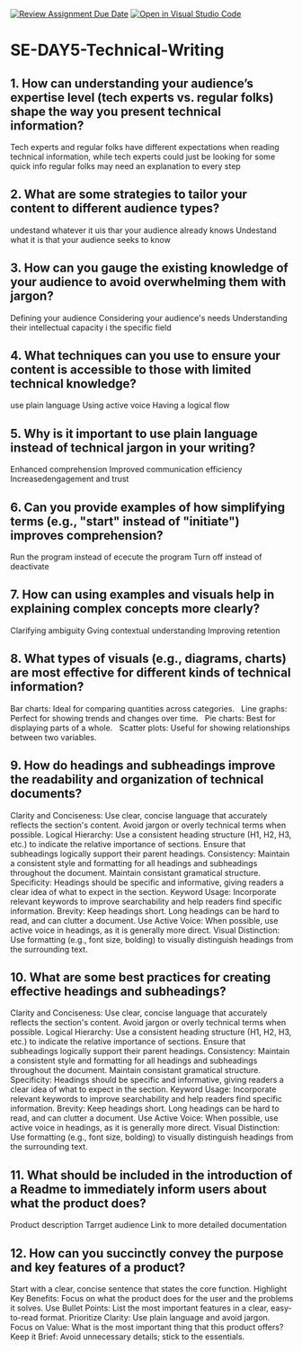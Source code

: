 [![Review Assignment Due Date](https://classroom.github.com/assets/deadline-readme-button-22041afd0340ce965d47ae6ef1cefeee28c7c493a6346c4f15d667ab976d596c.svg)](https://classroom.github.com/a/zsAR-pyY)
[![Open in Visual Studio Code](https://classroom.github.com/assets/open-in-vscode-2e0aaae1b6195c2367325f4f02e2d04e9abb55f0b24a779b69b11b9e10269abc.svg)](https://classroom.github.com/online_ide?assignment_repo_id=18461503&assignment_repo_type=AssignmentRepo)
# SE-DAY5-Technical-Writing
## 1. How can understanding your audience’s expertise level (tech experts vs. regular folks) shape the way you present technical information?
Tech experts and regular folks have different expectations when reading technical information, while tech experts could just be looking for some quick info regular folks may need an explanation to every step

## 2. What are some strategies to tailor your content to different audience types?
undestand whatever it uis thar your audience already knows
Undestand what it is that your audience seeks to know
## 3. How can you gauge the existing knowledge of your audience to avoid overwhelming them with jargon?
Defining your audience
Considering your audience's needs
Understanding their intellectual capacity i the specific field
## 4. What techniques can you use to ensure your content is accessible to those with limited technical knowledge?
use plain language
Using active voice
Having a logical flow
## 5. Why is it important to use plain language instead of technical jargon in your writing?
Enhanced comprehension
Improved communication efficiency
Increasedengagement and trust
## 6. Can you provide examples of how simplifying terms (e.g., "start" instead of "initiate") improves comprehension?
Run the program instead of ececute the program
Turn off instead of deactivate
## 7. How can using examples and visuals help in explaining complex concepts more clearly?
Clarifying ambiguity
Gving contextual understanding
Improving retention

## 8. What types of visuals (e.g., diagrams, charts) are most effective for different kinds of technical information?
Bar charts: Ideal for comparing quantities across categories.   
Line graphs: Perfect for showing trends and changes over time.   
Pie charts: Best for displaying parts of a whole.   
Scatter plots: Useful for showing relationships between two variables.
## 9. How do headings and subheadings improve the readability and organization of technical documents?
Clarity and Conciseness:
Use clear, concise language that accurately reflects the section's content.
Avoid jargon or overly technical terms when possible.
Logical Hierarchy:
Use a consistent heading structure (H1, H2, H3, etc.) to indicate the relative importance of sections.
Ensure that subheadings logically support their parent headings.
Consistency:
Maintain a consistent style and formatting for all headings and subheadings throughout the document.
Maintain consistant gramatical structure.
Specificity:
Headings should be specific and informative, giving readers a clear idea of what to expect in the section.
Keyword Usage:
Incorporate relevant keywords to improve searchability and help readers find specific information.
Brevity:
Keep headings short. Long headings can be hard to read, and can clutter a document.
Use Active Voice:
When possible, use active voice in headings, as it is generally more direct.
Visual Distinction:
Use formatting (e.g., font size, bolding) to visually distinguish headings from the surrounding text.
## 10. What are some best practices for creating effective headings and subheadings?
Clarity and Conciseness:
Use clear, concise language that accurately reflects the section's content.
Avoid jargon or overly technical terms when possible.
Logical Hierarchy:
Use a consistent heading structure (H1, H2, H3, etc.) to indicate the relative importance of sections.
Ensure that subheadings logically support their parent headings.
Consistency:
Maintain a consistent style and formatting for all headings and subheadings throughout the document.
Maintain consistant gramatical structure.
Specificity:
Headings should be specific and informative, giving readers a clear idea of what to expect in the section.
Keyword Usage:
Incorporate relevant keywords to improve searchability and help readers find specific information.
Brevity:
Keep headings short. Long headings can be hard to read, and can clutter a document.
Use Active Voice:
When possible, use active voice in headings, as it is generally more direct.
Visual Distinction:
Use formatting (e.g., font size, bolding) to visually distinguish headings from the surrounding text.
## 11. What should be included in the introduction of a Readme to immediately inform users about what the product does?
Product description
Tarrget audience
Link to more detailed documentation

## 12. How can you succinctly convey the purpose and key features of a product?
Start with a clear, concise sentence that states the core function.
Highlight Key Benefits:
Focus on what the product does for the user and the problems it solves.
Use Bullet Points:
List the most important features in a clear, easy-to-read format.
Prioritize Clarity:
Use plain language and avoid jargon.
Focus on Value:
What is the most important thing that this product offers?
Keep it Brief:
Avoid unnecessary details; stick to the essentials.
